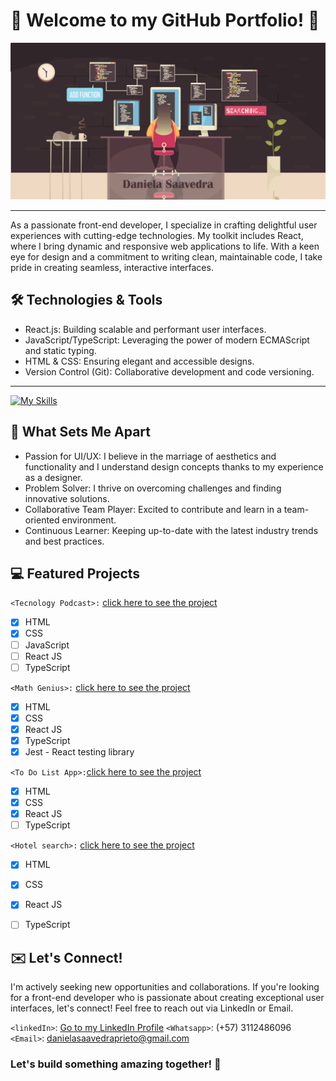 # :rocket: Welcome to my GitHub Portfolio! :rocket:

![](https://github.com/danielasaavedrap/danielasaavedrap/blob/main/github.jpg)
______________________________________________________________________________________________________________________________

As a passionate front-end developer, I specialize in crafting delightful user experiences with cutting-edge technologies. My toolkit includes React, where I bring dynamic and responsive web applications to life. With a keen eye for design and a commitment to writing clean, maintainable code, I take pride in creating seamless, interactive interfaces.


## :hammer_and_wrench: Technologies & Tools 

- React.js: Building scalable and performant user interfaces.
- JavaScript/TypeScript: Leveraging the power of modern ECMAScript and static typing.
- HTML & CSS: Ensuring elegant and accessible designs.
- Version Control (Git): Collaborative development and code versioning.
______________________________________________________________________________________________________________________________

  [![My Skills](https://skillicons.dev/icons?i=react,js,html,css,ts,nodejs,git,jest,figma,materialui,postman,redux)](https://skillicons.dev)

## :star2: What Sets Me Apart 

- Passion for UI/UX: I believe in the marriage of aesthetics and functionality and I understand design concepts thanks to my experience as a designer.
- Problem Solver: I thrive on overcoming challenges and finding innovative solutions.
- Collaborative Team Player: Excited to contribute and learn in a team-oriented environment.
- Continuous Learner: Keeping up-to-date with the latest industry trends and best practices.

## :computer: Featured Projects


`<Tecnology Podcast>:` [click here to see the project](https://danielasaavedrapodcast.netlify.app/)

- [x] HTML 
- [x] CSS
- [ ] JavaScript
- [ ] React JS
- [ ] TypeScript

`<Math Genius>:` [click here to see the project](https://mathgenius-daniela.netlify.app)

- [x] HTML 
- [x] CSS
- [x] React JS
- [x] TypeScript
- [x] Jest - React testing library

`<To Do List App>:`[click here to see the project](https://todolistdaniela.netlify.app)

- [x] HTML 
- [x] CSS
- [x] React JS
- [ ] TypeScript

`<Hotel search>:` [click here to see the project](https://buscadordehoteles.netlify.app)

- [x] HTML 
- [x] CSS
- [x] React JS
- [ ] TypeScript


## :envelope: Let's Connect! 

I'm actively seeking new opportunities and collaborations. If you're looking for a front-end developer who is passionate about creating exceptional user interfaces, let's connect! Feel free to reach out via LinkedIn or Email.

`<linkedIn>`: [Go to my LinkedIn Profile](https://www.linkedin.com/in/daniela-saavedra-prieto/)
`<Whatsapp>`: (+57) 3112486096
`<Email>`: danielasaavedraprieto@gmail.com

### Let's build something amazing together! 🚀 
